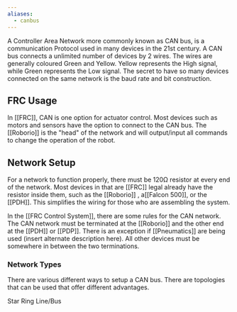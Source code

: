 ```yaml
---
aliases:
  - canbus
---
```


A Controller Area Network more commonly known as CAN bus, is a communication Protocol used in many devices in the 21st century. A CAN bus connects a unlimited number of devices by 2 wires. The wires are generally coloured Green and Yellow. Yellow represents the High signal, while Green represents the Low signal. The secret to have so many devices connected on the same network is the baud rate and bit construction. 

## FRC Usage

In [[FRC]], CAN is one option for actuator control. Most devices such as motors and sensors have the option to connect to the CAN bus. The [[Roborio]] is the "head" of the network and will output/input all commands to change the operation of the robot. 

## Network Setup

For a network to function properly, there must be 120Ω resistor at every end of the network. Most devices in that are [[FRC]] legal already have the resistor inside them, such as the [[Roborio]] , a[[Falcon 500]], or the [[PDH]]. This simplifies the wiring for those who are assembling the system. 

In the [[FRC Control System]], there are some rules for the CAN network. The CAN network must be terminated at the [[Roborio]] and the other end at the [[PDH]] or [[PDP]]. There is an exception if [[Pneumatics]] are being used (insert alternate description here). All other devices must be somewhere in between the two terminations. 

### Network Types
There are various different ways to setup a CAN bus. There are topologies that can be used that offer different advantages. 

Star
Ring
Line/Bus